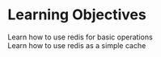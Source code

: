 <h1>Learning Objectives</h1>

Learn how to use redis for basic operations</br>
Learn how to use redis as a simple cache